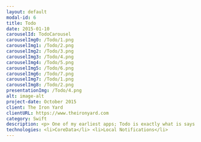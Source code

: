 ```yaml
---
layout: default
modal-id: 6
title: Todo
date: 2015-01-10
carouselId: TodoCarousel
carouselImg0: /Todo/1.png
carouselImg1: /Todo/2.png
carouselImg2: /Todo/3.png
carouselImg3: /Todo/4.png
carouselImg4: /Todo/5.png
carouselImg5: /Todo/6.png
carouselImg6: /Todo/7.png
carouselImg7: /Todo/1.png
carouselImg8: /Todo/2.png
presentationImg: /Todo/4.png
alt: image-alt
project-date: October 2015
client: The Iron Yard
clientURL: https://www.theironyard.com
category: Swift
description: <p> One of my earliest apps; Todo is exactly what is says on the tin&#58; a todo app (everyone has to have made one, right?). Users can add and edit entries and set due-by dates for them. They also have the option to set notifications to remind them of these entries. </br></br> I used CoreData for data persistence and added Local Notifications a bit later to spice it up a little.</p>
technologies: <li>CoreData</li> <li>Local Notifications</li>
---
```

